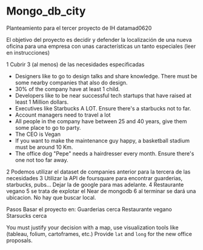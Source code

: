 # Mongo_db_city


Planteamiento para el tercer proyecto de IH datamad0620


El objetivo del proyecto es decidir y defender la localización de una nueva oficina para una empresa con unas características 
un tanto especiales (leer en instrucciones)

1 Cubrir 3 (al menos) de las necesidades especificadas
- Designers like to go to design talks and share knowledge. There must be some nearby companies that also do design.
- 30% of the company have at least 1 child.
- Developers like to be near successful tech startups that have raised at least 1 Million dollars.
- Executives like Starbucks A LOT. Ensure there's a starbucks not to far.
- Account managers need to travel a lot
- All people in the company have between 25 and 40 years, give them some place to go to party.
- The CEO is Vegan
- If you want to make the maintenance guy happy, a basketball stadium must be around 10 Km.
- The office dog "Pepe" needs a hairdresser every month. Ensure there's one not too far away.

2 Podemos utilizar el dataset de companies anterior para la tercera de las necesidades
3 Utilizar la API de foursquare para encontrar guarderias, starbucks, pubs... Dejar la de google para mas adelante.
4 Restaurante vegano
5 se trata de explotar el Near de mongodb
6 al terminar se dará una ubicacion. No hay que buscar local.


Pasos
Basar el proyecto en:
    Guarderias cerca
    Restaurante vegano
    Starsucks cerca 
    
You must justify your decision with a map, use visualization tools like (tableau, folium, cartoframes, etc.)
Provide `lat` and `long` for the new office proposals.